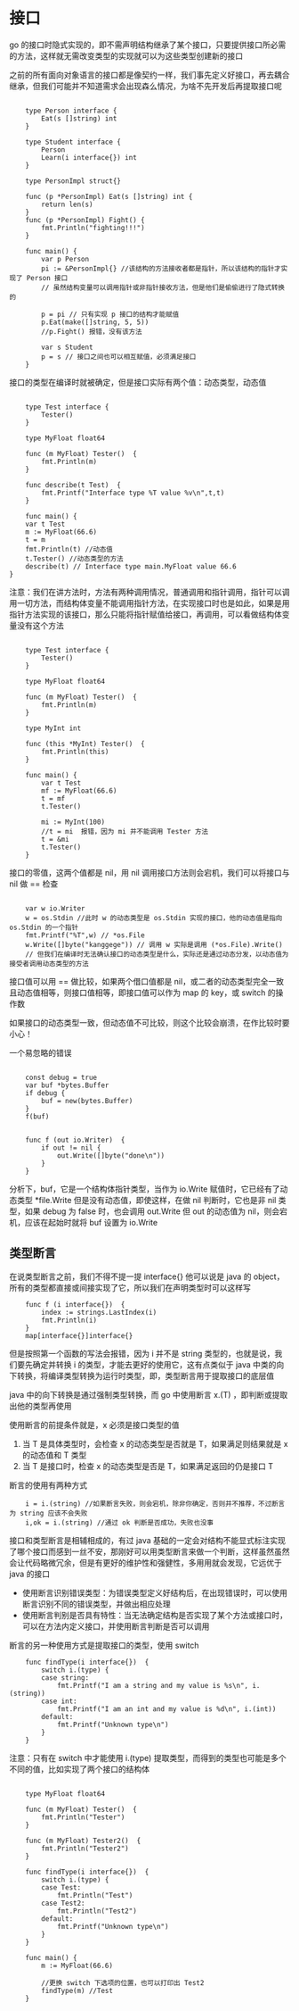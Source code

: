 # 接口
go 的接口时隐式实现的，即不需声明结构继承了某个接口，只要提供接口所必需的方法，这样就无需改变类型的实现就可以为这些类型创建新的接口

之前的所有面向对象语言的接口都是像契约一样，我们事先定义好接口，再去耦合继承，但我们可能并不知道需求会出现森么情况，为啥不先开发后再提取接口呢

```

    type Person interface {
        Eat(s []string) int
    }

    type Student interface {
        Person
        Learn(i interface{}) int
    }

    type PersonImpl struct{}

    func (p *PersonImpl) Eat(s []string) int {
        return len(s)
    }
    func (p *PersonImpl) Fight() {
        fmt.Println("fighting!!!")
    }

    func main() {
        var p Person
        pi := &PersonImpl{} //该结构的方法接收者都是指针，所以该结构的指针才实现了 Person 接口
        // 虽然结构变量可以调用指针或非指针接收方法，但是他们是偷偷进行了隐式转换的

        p = pi // 只有实现 p 接口的结构才能赋值
        p.Eat(make([]string, 5, 5))
        //p.Fight() 报错，没有该方法

        var s Student
        p = s // 接口之间也可以相互赋值，必须满足接口
    }

```

接口的类型在编译时就被确定，但是接口实际有两个值：动态类型，动态值
```

    type Test interface {
        Tester()
    }

    type MyFloat float64

    func (m MyFloat) Tester()  {
        fmt.Println(m)
    }

    func describe(t Test)  {
        fmt.Printf("Interface type %T value %v\n",t,t)
    }

    func main() {
	var t Test
	m := MyFloat(66.6)
	t = m
	fmt.Println(t) //动态值
	t.Tester() //动态类型的方法
	describe(t) // Interface type main.MyFloat value 66.6
}

```

注意：我们在讲方法时，方法有两种调用情况，普通调用和指针调用，指针可以调用一切方法，而结构体变量不能调用指针方法，在实现接口时也是如此，如果是用指针方法实现的该接口，那么只能将指针赋值给接口，再调用，可以看做结构体变量没有这个方法

```

    type Test interface {
        Tester()
    }

    type MyFloat float64

    func (m MyFloat) Tester()  {
        fmt.Println(m)
    }

    type MyInt int

    func (this *MyInt) Tester()  {
        fmt.Println(this)
    }

    func main() {
        var t Test
        mf := MyFloat(66.6)
        t = mf
        t.Tester()

        mi := MyInt(100)
        //t = mi  报错，因为 mi 并不能调用 Tester 方法
        t = &mi
        t.Tester()
    }

```

接口的零值，这两个值都是 nil，用 nil 调用接口方法则会宕机，我们可以将接口与 nil 做 == 检查

```

    var w io.Writer
    w = os.Stdin //此时 w 的动态类型是 os.Stdin 实现的接口，他的动态值是指向 os.Stdin 的一个指针
    fmt.Printf("%T",w) // *os.File
    w.Write([]byte("kanggege")) // 调用 w 实际是调用 (*os.File).Write()
    // 但我们在编译时无法确认接口的动态类型是什么，实际还是通过动态分发，以动态值为接受者调用动态类型的方法

```

接口值可以用 == 做比较，如果两个借口值都是 nil，或二者的动态类型完全一致且动态值相等，则接口值相等，即接口值可以作为 map 的 key，或 switch 的操作数

如果接口的动态类型一致，但动态值不可比较，则这个比较会崩溃，在作比较时要小心！

一个易忽略的错误

```

    const debug = true
    var buf *bytes.Buffer
    if debug {
        buf = new(bytes.Buffer)
    }
    f(buf)


    func f (out io.Writer)  {
        if out != nil {
            out.Write([]byte("done\n"))
        }
    }

```
分析下，buf，它是一个结构体指针类型，当作为 io.Write 赋值时，它已经有了动态类型 *file.Write 但是没有动态值，即使这样，在做 nil 判断时，它也是非 nil 类型，如果 debug 为 false 时，也会调用 out.Write 但 out 的动态值为 nil，则会宕机，应该在起始时就将 buf 设置为 io.Write

## 类型断言
在说类型断言之前，我们不得不提一提 interface{} 他可以说是 java 的 object，所有的类型都直接或间接实现了它，所以我们在声明类型时可以这样写

```
    func f (i interface{})  {
        index := strings.LastIndex(i)
        fmt.Println(i)
    }
    map[interface{}]interface{}
```

但是按照第一个函数的写法会报错，因为 i 并不是 string 类型的，也就是说，我们要先确定并转换 i 的类型，才能去更好的使用它，这有点类似于 java 中类的向下转换，将编译类型转换为运行时类型，即，类型断言用于提取接口的底层值

java 中的向下转换是通过强制类型转换，而 go 中使用断言 x.(T) ，即判断或提取出他的类型再使用


使用断言的前提条件就是，x 必须是接口类型的值
1. 当 T 是具体类型时，会检查 x 的动态类型是否就是 T，如果满足则结果就是 x 的动态值和 T 类型
2. 当 T 是接口时，检查 x 的动态类型是否是 T，如果满足返回的仍是接口 T

断言的使用有两种方式
```
    i = i.(string) //如果断言失败，则会宕机，除非你确定，否则并不推荐，不过断言为 string 应该不会失败
    i,ok = i.(string) //通过 ok 判断是否成功，失败也没事
```

接口和类型断言是相辅相成的，有过 java 基础的一定会对结构不能显式标注实现了哪个接口而感到一丝不安，那刚好可以用类型断言来做一个判断，这样虽然虽然会让代码略微冗余，但是有更好的维护性和强健性，多用用就会发现，它远优于 java 的接口

- 使用断言识别错误类型：为错误类型定义好结构后，在出现错误时，可以使用断言识别不同的错误类型，并做出相应处理
- 使用断言判别是否具有特性：当无法确定结构是否实现了某个方法或接口时，可以在方法内定义接口，并使用断言判断是否可以调用

断言的另一种使用方式是提取接口的类型，使用 switch
```
    func findType(i interface{})  {
        switch i.(type) {
        case string:
            fmt.Printf("I am a string and my value is %s\n", i.(string))
        case int:
            fmt.Printf("I am an int and my value is %d\n", i.(int))
        default:
            fmt.Printf("Unknown type\n")
        }
    }

```
注意：只有在 switch 中才能使用 i.(type) 提取类型，而得到的类型也可能是多个不同的值，比如实现了两个接口的结构体
```

    type MyFloat float64

    func (m MyFloat) Tester()  {
        fmt.Println("Tester")
    }

    func (m MyFloat) Tester2()  {
        fmt.Println("Tester2")
    }

    func findType(i interface{})  {
        switch i.(type) {
        case Test:
            fmt.Println("Test")
        case Test2:
            fmt.Println("Test2")
        default:
            fmt.Printf("Unknown type\n")
        }
    }

    func main() {
        m := MyFloat(66.6)

        //更换 switch 下选项的位置，也可以打印出 Test2
        findType(m) //Test
    }
```